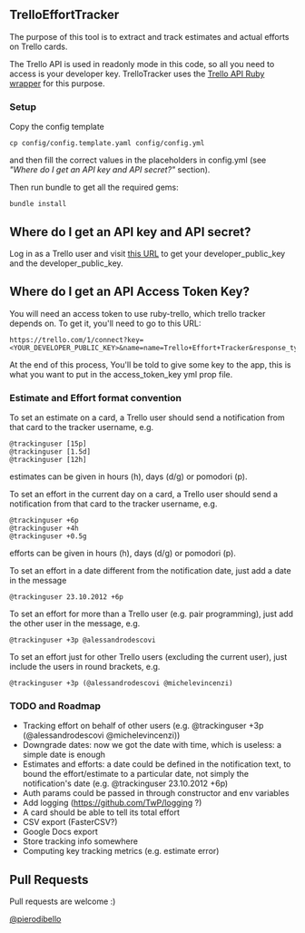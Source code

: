 ## TrelloEffortTracker
The purpose of this tool is to extract and track estimates and actual efforts on Trello cards.

The Trello API is used in readonly mode in this code, so all you need to access is your developer key.
TrelloTracker uses the [Trello API Ruby wrapper](https://github.com/jeremytregunna/ruby-trello) for this purpose.

### Setup
Copy the config template

    cp config/config.template.yaml config/config.yml

and then fill the correct values in the placeholders in config.yml (see _"Where do I get an API key and API secret?"_ section).

Then run bundle to get all the required gems:

    bundle install

## Where do I get an API key and API secret?
Log in as a Trello user and visit [this URL](https://trello.com/1/appKey/generate) to get your developer\_public\_key and the developer\_public\_key.

## Where do I get an API Access Token Key?
You will need an access token to use ruby-trello, which trello tracker depends on. To get it, you'll need to go to this URL:

    https://trello.com/1/connect?key=<YOUR_DEVELOPER_PUBLIC_KEY>&name=name=Trello+Effort+Tracker&response_type=token&scope=read,write&expiration=never

At the end of this process, You'll be told to give some key to the app, this is what you want to put in the access\_token\_key yml prop file.

### Estimate and Effort format convention
To set an estimate on a card, a Trello user should send a notification from that card to the tracker username, e.g.

    @trackinguser [15p]
    @trackinguser [1.5d]
    @trackinguser [12h]

estimates can be given in hours (h), days (d/g) or pomodori (p).

To set an effort in the current day on a card, a Trello user should send a notification from that card to the tracker username, e.g.

    @trackinguser +6p
    @trackinguser +4h
    @trackinguser +0.5g

efforts can be given in hours (h), days (d/g) or pomodori (p).

To set an effort in a date different from the notification date, just add a date in the message

    @trackinguser 23.10.2012 +6p

To set an effort for more than a Trello user (e.g. pair programming), just add the other user in the message, e.g.

    @trackinguser +3p @alessandrodescovi

To set an effort just for other Trello users (excluding the current user), just include the users in round brackets, e.g.

    @trackinguser +3p (@alessandrodescovi @michelevincenzi)

### TODO and Roadmap
* Tracking effort on behalf of other users (e.g. @trackinguser +3p (@alessandrodescovi @michelevincenzi))
* Downgrade dates: now we got the date with time, which is useless: a simple date is enough
* Estimates and efforts: a date could be defined in the notification text, to bound the effort/estimate to a particular date, not simply the notification's date (e.g. @trackinguser 23.10.2012 +6p)
* Auth params could be passed in through constructor and env variables
* Add logging (https://github.com/TwP/logging ?)
* A card should be able to tell its total effort
* CSV export (FasterCSV?)
* Google Docs export
* Store tracking info somewhere
* Computing key tracking metrics (e.g. estimate error)


## Pull Requests

Pull requests are welcome :)

[@pierodibello](http://twitter.com/pierodibello)